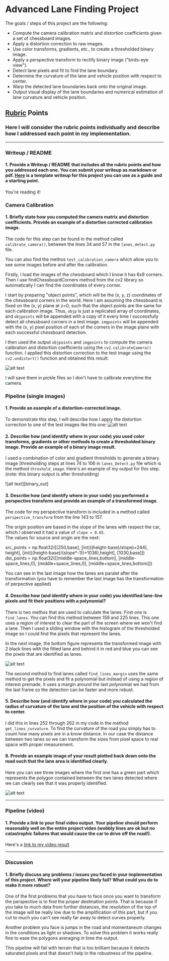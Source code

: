 # Advanced Lane Finding Project

The goals / steps of this project are the following:

* Compute the camera calibration matrix and distortion coefficients given a set of chessboard images.
* Apply a distortion correction to raw images.
* Use color transforms, gradients, etc., to create a thresholded binary image.
* Apply a perspective transform to rectify binary image ("birds-eye view").
* Detect lane pixels and fit to find the lane boundary.
* Determine the curvature of the lane and vehicle position with respect to center.
* Warp the detected lane boundaries back onto the original image.
* Output visual display of the lane boundaries and numerical estimation of lane curvature and vehicle position.

[//]: # (Image References)

[undistort]: ./output_images/undistort.png "Undistorted"
[binary]: ./output_images/binary_out.png "Road Transformed"
[out1]: ./output_images/out1.png "Warp Example"
[out2]: ./output_images/out2.png "Binary Example"
[image5]: ./examples/color_fit_lines.jpg "Fit Visual"
[image6]: ./examples/example_output.jpg "Output"
[video1]: ./project_video.mp4 "Video"

## [Rubric](https://review.udacity.com/#!/rubrics/571/view) Points

### Here I will consider the rubric points individually and describe how I addressed each point in my implementation.  

---

### Writeup / README

#### 1. Provide a Writeup / README that includes all the rubric points and how you addressed each one.  You can submit your writeup as markdown or pdf.  [Here](https://github.com/udacity/CarND-Advanced-Lane-Lines/blob/master/writeup_template.md) is a template writeup for this project you can use as a guide and a starting point.  

You're reading it!

### Camera Calibration

#### 1. Briefly state how you computed the camera matrix and distortion coefficients. Provide an example of a distortion corrected calibration image.

The code for this step can be found in the method called `calibrate_camera()`, between the lines 34 and 57 in the `lanes_detect.py` file.

You can also find the methos `test_calibration_camera` which allow you to see some images before and after the calibration.

Firstly, I load the images of the chessboard which I know it has 6x9 corners. Then I use findChessboardCorners method from the cv2 library so automatically I can find the coordinates of every corner.

I start by preparing "object points", which will be the (x, y, z) coordinates of the chessboard corners in the world. Here I am assuming the chessboard is fixed on the (x, y) plane at z=0, such that the object points are the same for each calibration image.  Thus, `objp` is just a replicated array of coordinates, and `objpoints` will be appended with a copy of it every time I successfully detect all chessboard corners in a test image.  `imgpoints` will be appended with the (x, y) pixel position of each of the corners in the image plane with each successful chessboard detection.  

I then used the output `objpoints` and `imgpoints` to compute the camera calibration and distortion coefficients using the `cv2.calibrateCamera()` function.  I applied this distortion correction to the test image using the `cv2.undistort()` function and obtained this result: 

![alt text][undistort]

I will save them in pickle files so I don't have to calibrate everytime the camera.

### Pipeline (single images)

#### 1. Provide an example of a distortion-corrected image.

To demonstrate this step, I will describe how I apply the distortion correction to one of the test images like this one:
![alt text][undistort]

#### 2. Describe how (and identify where in your code) you used color transforms, gradients or other methods to create a thresholded binary image.  Provide an example of a binary image result.

I used a combination of color and gradient thresholds to generate a binary image (thresholding steps at lines 74 to 106 in `lanes_Detect.py` file which is the method `threshold_image`.  Here's an example of my output for this step.  (note: this binary output is after thresholding)

![alt text][binary_out]

#### 3. Describe how (and identify where in your code) you performed a perspective transform and provide an example of a transformed image.

The code for my perspective transform is included in a method called `perspective_transform` from the line 143 to 157.

The origin position are based in the slope of the lanes with respect the car, which I observed it had a value of `slope = 0.65`.  
The values for source and origin are the next:

src_points = np.float32([[250,base], 
                        [int(((height-base)/slope)+244), height], 
                        [int(((height-base)/(slope*-1))+1036),height], 
                        [1030,base]])
dst_points = np.float32([[middle-space_lines,bottom], 
                        [middle-space_lines,0], 
                        [middle+space_lines,0], 
                        [middle+space_lines,bottom]])

You can see in the last image how the lanes are paralel after the transformation (you have to remember the last image has the transformation of perpective applied)

#### 4. Describe how (and identify where in your code) you identified lane-line pixels and fit their positions with a polynomial?

There is two methos that are used to calculate the lanes:
First one is `find_lanes`. You can find this method between 159 and 225 lines.
This one uses a region of interest to clear the part of the screen where we won't find a lane. Then I used a sliding window with the histogram of the thresholded image so I could find the pixels that represent the lanes.

In the next image, the bottom figure represents the transformed image with 2 black lines with the fitted lane and behind it in red and blue you can see the pixels that are identified as lanes.

![alt text][out1]

The second method to find lanes called `find_lines_margin` uses the same method to get the pixels and fit a polynomial but instead of using a region of interest premade, it uses a margin around the last polynomial we had from the last frame so the detection can be faster and more robust.

#### 5. Describe how (and identify where in your code) you calculated the radius of curvature of the lane and the position of the vehicle with respect to center.

I did this in lines 252 through 262 in my code in the method `get_lines_curvature`. To find the curvature of the road you simply has to count how many pixels are in a know distance. In our case the distance between two lanes so we can transform the sizes from pixel space to real space with proper measurement.

#### 6. Provide an example image of your result plotted back down onto the road such that the lane area is identified clearly.

Here you can see three images where the first one has a green part which represents the polygon contained between the two lanes detected where we can clearly see that it was properly identified.

![alt text][out2]

---

### Pipeline (video)

#### 1. Provide a link to your final video output.  Your pipeline should perform reasonably well on the entire project video (wobbly lines are ok but no catastrophic failures that would cause the car to drive off the road!).

Here's a [link to my video result](./output_images/video.mp4)

---

### Discussion

#### 1. Briefly discuss any problems / issues you faced in your implementation of this project.  Where will your pipeline likely fail?  What could you do to make it more robust?

One of the first problems that you have to face once you want to transform the perspective is to find the proper destination points. That is because if you take to much data from further distances, the resolution of the top of the image will be really low due to the amplification of this part, but if you cut to much you can't see really far away to detect curves properly. 

Another problem you face is jumps in the road and momentaneum changes in the conditions as light or shadows. To solve this problem it works really fine to ease the polygons averaging in time the output.

This pipeline will fail with terrain that is too brilliant because it detects saturated pixels and that doesn't help in the robustness of the pipeline. 
